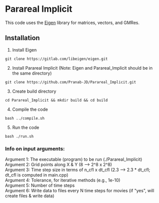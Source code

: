 # Parareal Implicit
This code uses the [Eigen](https://eigen.tuxfamily.org/index.php?title=Main_Page) library for matrices, vectors, and GMRes.

## Installation
1. Install Eigen
``` shell
git clone https://gitlab.com/libeigen/eigen.git
```
2. Install Parareal Implicit (Note: Eigen and Parareal_Implicit should be in the same directory)
``` shell
git clone https://github.com/Pranab-JD/Parareal_Implicit.git
```
3. Create build directory
``` shell
cd Parareal_Implicit && mkdir build && cd build
```
4. Compile the code
``` shell
bash ../compile.sh
```
5. Run the code
``` shell
bash ./run.sh
```

### Info on input arguments:
Argument 1: The executable (program) to be run (./Parareal_Implicit) <br />
Argument 2: Grid points along X & Y (8 --> 2^8 x 2^8) <br />
Argument 3: Time step size in terms of n_cfl x dt_cfl (2.3 --> 2.3 * dt_cfl; dt_cfl is computed in main.cpp) <br />
Argument 4: Tolerance, for iterative methods (e.g., 1e-10) <br />
Argument 5: Number of time steps <br />
Argument 6: Write data to files every N time steps for movies (if "yes", will create files & write data) <br />
